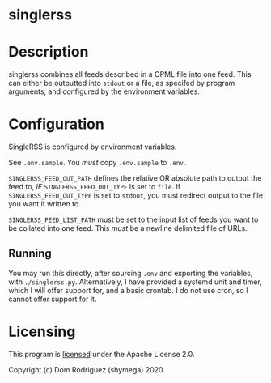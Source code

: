 singlerss
=========

# Description

singlerss combines all feeds described in a OPML file into one feed. This can
either be outputted into `stdout` or a file, as specifed by program arguments,
and configured by the environment variables.

# Configuration

SingleRSS is configured by environment variables.

See `.env.sample`. You _must_ copy `.env.sample` to `.env`.

`SINGLERSS_FEED_OUT_PATH` defines the relative OR absolute path to output the
feed to, _IF_ `SINGLERSS_FEED_OUT_TYPE` is set to `file`. If
`SINGLERSS_FEED_OUT_TYPE` is set to `stdout`, you must redirect output to the
file you want it written to.

`SINGLERSS_FEED_LIST_PATH` must be set to the input list of feeds you want to be
collated into one feed. This _must_ be a newline delimited file of URLs.

## Running

You may run this directly, after sourcing `.env` and exporting the variables,
with `./singlerss.py`. Alternatively, I have provided a systemd unit and timer,
which I will offer support for, and a basic crontab. I do not use cron, so I
cannot offer support for it.

# Licensing

This program is [licensed][license] under the Apache License 2.0.

Copyright (c) Dom Rodriguez (shymega) 2020.

[license]: /LICENSE
